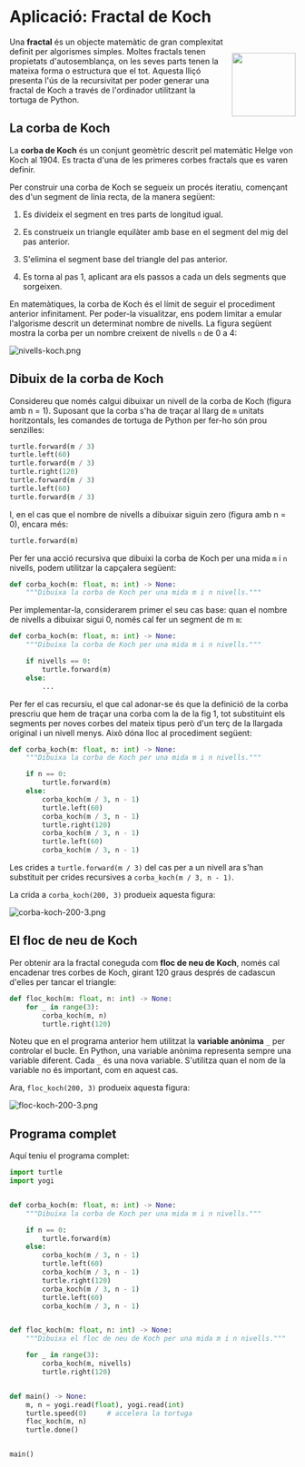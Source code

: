 # Aplicació: Fractal de Koch

<img src='././koch.png' style='height: 8em; float: right; margin: 2em 0 1em 1em;'/>

Una **fractal** és un objecte matemàtic de gran complexitat definit per algorismes simples. Moltes fractals tenen propietats d'autosemblança, on les seves parts tenen la mateixa forma o estructura que el tot. Aquesta lliçó presenta l'ús de la recursivitat per poder generar una fractal de Koch a través de l'ordinador utilitzant la tortuga de Python.

## La corba de Koch

La **corba de Koch** és un conjunt geomètric descrit pel matemàtic Helge von Koch al 1904. Es tracta d'una de les primeres corbes fractals que es varen definir.

Per construir una corba de Koch se segueix un procés iteratiu, començant des d'un segment de línia recta, de la manera següent:

1. Es divideix el segment en tres parts de longitud igual.

2. Es construeix un triangle equilàter amb base en el segment del mig del pas anterior.

3. S'elimina el segment base del triangle del pas anterior.

4. Es torna al pas 1, aplicant ara els passos a cada un dels segments que sorgeixen.

En matemàtiques, la corba de Koch és el límit de seguir el procediment anterior infinitament. Per poder-la visualitzar, ens podem limitar a emular l'algorisme descrit un determinat nombre de nivells. La figura següent mostra la corba per un nombre creixent de nivells `n` de 0 a 4:

![nivells-koch.png](nivells-koch.png)

## Dibuix de la corba de Koch

Considereu que només calgui dibuixar un nivell de la corba de Koch (figura amb n = 1). Suposant que la corba s'ha de traçar al llarg de `m` unitats horitzontals, les comandes de tortuga de Python per fer-ho són prou senzilles:

```python
turtle.forward(m / 3)
turtle.left(60)
turtle.forward(m / 3)
turtle.right(120)
turtle.forward(m / 3)
turtle.left(60)
turtle.forward(m / 3)
```

I, en el cas que el nombre de nivells a dibuixar siguin zero (figura amb n = 0), encara més:

```python
turtle.forward(m)
```

Per fer una acció recursiva que dibuixi la corba de Koch per una mida `m` i `n` nivells, podem utilitzar la capçalera següent:

```python
def corba_koch(m: float, n: int) -> None:
    """Dibuixa la corba de Koch per una mida m i n nivells."""
```

Per implementar-la, considerarem primer el seu cas base: quan el nombre de nivells a dibuixar sigui 0, només cal fer un segment de m `m`:

```python
def corba_koch(m: float, n: int) -> None:
    """Dibuixa la corba de Koch per una mida m i n nivells."""

    if nivells == 0:
        turtle.forward(m)
    else:
        ...
```

Per fer el cas recursiu, el que cal adonar-se és que la definició de la corba prescriu que hem de traçar una corba com la de la fig 1, tot substituint els segments per noves corbes del mateix tipus però d'un terç de la llargada original i un nivell menys. Això dóna lloc al procediment següent:

```python
def corba_koch(m: float, n: int) -> None:
    """Dibuixa la corba de Koch per una mida m i n nivells."""

    if n == 0:
        turtle.forward(m)
    else:
        corba_koch(m / 3, n - 1)
        turtle.left(60)
        corba_koch(m / 3, n - 1)
        turtle.right(120)
        corba_koch(m / 3, n - 1)
        turtle.left(60)
        corba_koch(m / 3, n - 1)
```

Les crides a `turtle.forward(m / 3)` del cas per a un nivell ara s'han substituit per crides recursives a `corba_koch(m / 3, n - 1)`.

La crida a `corba_koch(200, 3)` produeix aquesta figura:

![corba-koch-200-3.png](corba-koch-200-3.png)

## El floc de neu de Koch

Per obtenir ara la fractal coneguda com **floc de neu de Koch**, només cal encadenar tres corbes de Koch, girant 120 graus després de cadascun d'elles per tancar el triangle:

```python
def floc_koch(m: float, n: int) -> None:
    for _ in range(3):
        corba_koch(m, n)
        turtle.right(120)
```

Noteu que en el programa anterior hem utilitzat la **variable anònima** `_` per controlar el bucle. En Python, una variable anònima representa sempre una variable diferent. Cada `_` és una nova variable. S'utilitza quan el nom de la variable no és important, com en aquest cas.

Ara, `floc_koch(200, 3)` produeix aquesta figura:

![floc-koch-200-3.png](floc-koch-200-3.png)

## Programa complet

Aquí teniu el programa complet:

```python
import turtle
import yogi


def corba_koch(m: float, n: int) -> None:
    """Dibuixa la corba de Koch per una mida m i n nivells."""

    if n == 0:
        turtle.forward(m)
    else:
        corba_koch(m / 3, n - 1)
        turtle.left(60)
        corba_koch(m / 3, n - 1)
        turtle.right(120)
        corba_koch(m / 3, n - 1)
        turtle.left(60)
        corba_koch(m / 3, n - 1)


def floc_koch(m: float, n: int) -> None:
    """Dibuixa el floc de neu de Koch per una mida m i n nivells."""

    for _ in range(3):
        corba_koch(m, nivells)
        turtle.right(120)


def main() -> None:
    m, n = yogi.read(float), yogi.read(int)
    turtle.speed(0)     # accelera la tortuga
    floc_koch(m, n)
    turtle.done()


main()
```

<Autors autors="jpetit"/>
